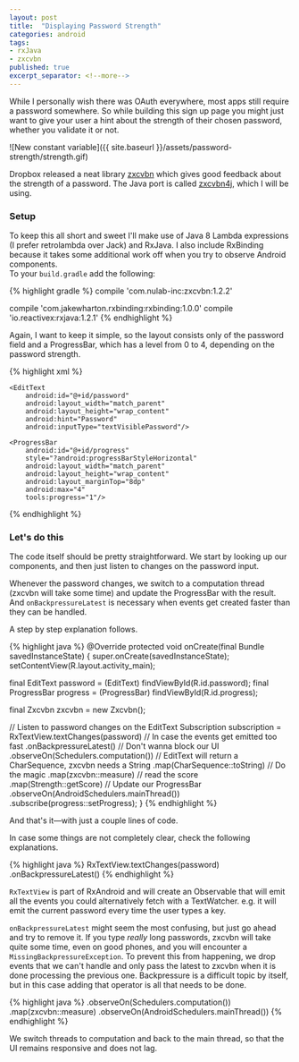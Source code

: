 ```yaml
---
layout: post
title:  "Displaying Password Strength"
categories: android
tags:
- rxJava
- zxcvbn
published: true
excerpt_separator: <!--more-->
---
```


While I personally wish there was OAuth everywhere, most apps still require a password somewhere. So while building this sign up page you might just want to give your user a hint about the strength of their chosen password, whether you validate it or not.

![New constant variable]({{ site.baseurl }}/assets/password-strength/strength.gif)

<!--more-->

Dropbox released a neat library [zxcvbn][dbzxcvbn] which gives good feedback about the strength of a password. The Java port is called [zxcvbn4j][dbzxcvbn4j], which I will be using.

### Setup

To keep this all short and sweet I'll make use of Java 8 Lambda expressions (I prefer retrolambda over Jack) and RxJava. I also include RxBinding because it takes some additional work off when you try to observe Android components.  
To your `build.gradle` add the following:

{% highlight gradle %}
compile 'com.nulab-inc:zxcvbn:1.2.2'

compile 'com.jakewharton.rxbinding:rxbinding:1.0.0'
compile 'io.reactivex:rxjava:1.2.1'
{% endhighlight %}


Again, I want to keep it simple, so the layout consists only of the password field and a ProgressBar, which has a level from 0 to 4, depending on the password strength.

{% highlight xml %}
<LinearLayout
    xmlns:android="http://schemas.android.com/apk/res/android"
    xmlns:tools="http://schemas.android.com/tools"
    android:id="@+id/activity_main"
    android:layout_width="match_parent"
    android:layout_height="match_parent"
    android:orientation="vertical">

    <EditText
        android:id="@+id/password"
        android:layout_width="match_parent"
        android:layout_height="wrap_content"
        android:hint="Password"
        android:inputType="textVisiblePassword"/>

    <ProgressBar
        android:id="@+id/progress"
        style="?android:progressBarStyleHorizontal"
        android:layout_width="match_parent"
        android:layout_height="wrap_content"
        android:layout_marginTop="8dp"
        android:max="4"
        tools:progress="1"/>
</LinearLayout>
{% endhighlight %}

### Let's do this

The code itself should be pretty straightforward. We start by looking up our components, and then just listen to changes on the password input.

Whenever the password changes, we switch to a computation thread (zxcvbn will take some time) and update the ProgressBar with the result. And `onBackpressureLatest` is necessary when events get created faster than they can be handled.

A step by step explanation follows.

{% highlight java %}
@Override
protected void onCreate(final Bundle savedInstanceState) {
  super.onCreate(savedInstanceState);
  setContentView(R.layout.activity_main);

  final EditText password = (EditText) findViewById(R.id.password);
  final ProgressBar progress = (ProgressBar) findViewById(R.id.progress);

  final Zxcvbn zxcvbn = new Zxcvbn();

  // Listen to password changes on the EditText
  Subscription subscription = RxTextView.textChanges(password)
      // In case the events get emitted too fast
      .onBackpressureLatest()
      // Don't wanna block our UI
      .observeOn(Schedulers.computation())
      // EditText will return a CharSequence, zxcvbn needs a String
      .map(CharSequence::toString)
      // Do the magic
      .map(zxcvbn::measure)
      // read the score
      .map(Strength::getScore)
      // Update our ProgressBar
      .observeOn(AndroidSchedulers.mainThread())
      .subscribe(progress::setProgress);
}
  {% endhighlight %}

And that's it&mdash;with just a couple lines of code.

In case some things are not completely clear, check the following explanations.

{% highlight java %}
RxTextView.textChanges(password)
    .onBackpressureLatest()
{% endhighlight %}

`RxTextView` is part of RxAndroid and will create an Observable that will emit all the events you could alternatively fetch with a TextWatcher. e.g. it will emit the current password every time the user types a key.

`onBackpressureLatest` might seem the most confusing, but just go ahead and try to remove it. If you type _really_ long passwords, zxcvbn will take quite some time, even on good phones, and you will encounter a `MissingBackpressureException`. To prevent this from happening, we drop events that we can't handle and only pass the latest to zxcvbn when it is done processing the previous one. Backpressure is a difficult topic by itself, but in this case adding that operator is all that needs to be done.

{% highlight java %}
.observeOn(Schedulers.computation())
.map(zxcvbn::measure)
.observeOn(AndroidSchedulers.mainThread())
{% endhighlight %}

We switch threads to computation and back to the main thread, so that the UI remains responsive and does not lag.

  [dbzxcvbn]: https://github.com/dropbox/zxcvbn
  [dbzxcvbn4j]:https://github.com/nulab/zxcvbn4j
